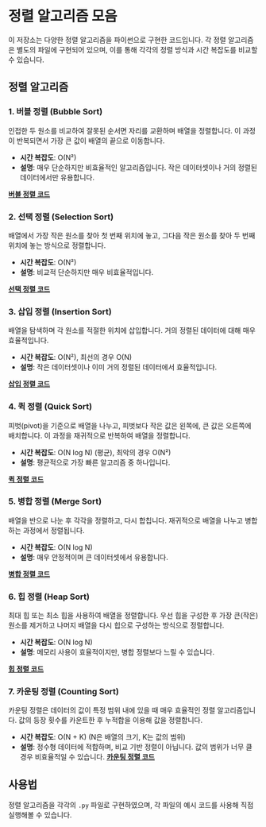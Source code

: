 
    
# 정렬 알고리즘 모음

이 저장소는 다양한 정렬 알고리즘을 파이썬으로 구현한 코드입니다. 각 정렬 알고리즘은 별도의 파일에 구현되어 있으며, 이를 통해 각각의 정렬 방식과 시간 복잡도를 비교할 수 있습니다.

## 정렬 알고리즘

### 1. 버블 정렬 (Bubble Sort)
인접한 두 원소를 비교하여 잘못된 순서면 자리를 교환하며 배열을 정렬합니다. 이 과정이 반복되면서 가장 큰 값이 배열의 끝으로 이동합니다.

- **시간 복잡도**: O(N²)
- **설명**: 매우 단순하지만 비효율적인 알고리즘입니다. 작은 데이터셋이나 거의 정렬된 데이터에서만 유용합니다.

**[버블 정렬 코드](bubble_sort.py)**

### 2. 선택 정렬 (Selection Sort)
배열에서 가장 작은 원소를 찾아 첫 번째 위치에 놓고, 그다음 작은 원소를 찾아 두 번째 위치에 놓는 방식으로 정렬합니다.

- **시간 복잡도**: O(N²)
- **설명**: 비교적 단순하지만 매우 비효율적입니다.

**[선택 정렬 코드](selection_sort.py)**

### 3. 삽입 정렬 (Insertion Sort)
배열을 탐색하며 각 원소를 적절한 위치에 삽입합니다. 거의 정렬된 데이터에 대해 매우 효율적입니다.

- **시간 복잡도**: O(N²), 최선의 경우 O(N)
- **설명**: 작은 데이터셋이나 이미 거의 정렬된 데이터에서 효율적입니다.

**[삽입 정렬 코드](insertion_sort.py)**

### 4. 퀵 정렬 (Quick Sort)
피벗(pivot)을 기준으로 배열을 나누고, 피벗보다 작은 값은 왼쪽에, 큰 값은 오른쪽에 배치합니다. 이 과정을 재귀적으로 반복하여 배열을 정렬합니다.

- **시간 복잡도**: O(N log N) (평균), 최악의 경우 O(N²)
- **설명**: 평균적으로 가장 빠른 알고리즘 중 하나입니다.

**[퀵 정렬 코드](quick_sort.py)**

### 5. 병합 정렬 (Merge Sort)
배열을 반으로 나눈 후 각각을 정렬하고, 다시 합칩니다. 재귀적으로 배열을 나누고 병합하는 과정에서 정렬됩니다.

- **시간 복잡도**: O(N log N)
- **설명**: 매우 안정적이며 큰 데이터셋에서 유용합니다.

**[병합 정렬 코드](merge_sort.py)**

### 6. 힙 정렬 (Heap Sort)
최대 힙 또는 최소 힙을 사용하여 배열을 정렬합니다. 우선 힙을 구성한 후 가장 큰(작은) 원소를 제거하고 나머지 배열을 다시 힙으로 구성하는 방식으로 정렬합니다.

- **시간 복잡도**: O(N log N)
- **설명**: 메모리 사용이 효율적이지만, 병합 정렬보다 느릴 수 있습니다.

**[힙 정렬 코드](heap_sort.py)**


### 7. 카운팅 정렬 (Counting Sort)
카운팅 정렬은 데이터의 값이 특정 범위 내에 있을 때 매우 효율적인 정렬 알고리즘입니다. 값의 등장 횟수를 카운트한 후 누적합을 이용해 값을 정렬합니다.

- **시간 복잡도**: O(N + K) (N은 배열의 크기, K는 값의 범위)
- **설명**: 정수형 데이터에 적합하며, 비교 기반 정렬이 아닙니다. 값의 범위가 너무 클 경우 비효율적일 수 있습니다.
**[카운팅 정렬 코드](counting_sort.py)**

## 사용법

정렬 알고리즘을 각각의 `.py` 파일로 구현하였으며, 각 파일의 예시 코드를 사용해 직접 실행해볼 수 있습니다.
